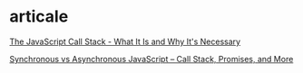 # articale

[The JavaScript Call Stack - What It Is and Why It's Necessary](https://www.freecodecamp.org/news/understanding-the-javascript-call-stack-861e41ae61d4/)

[Synchronous vs Asynchronous JavaScript – Call Stack, Promises, and More](https://www.freecodecamp.org/news/synchronous-vs-asynchronous-in-javascript/)
